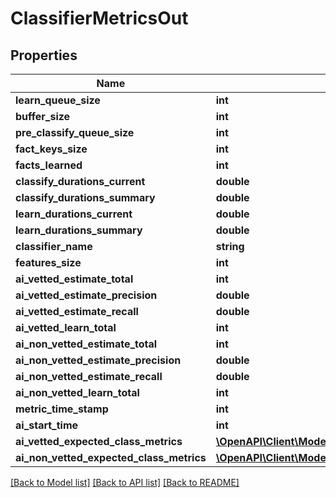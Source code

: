 # ClassifierMetricsOut

## Properties
Name | Type | Description | Notes
------------ | ------------- | ------------- | -------------
**learn_queue_size** | **int** |  | [optional] 
**buffer_size** | **int** |  | [optional] 
**pre_classify_queue_size** | **int** |  | [optional] 
**fact_keys_size** | **int** |  | [optional] 
**facts_learned** | **int** |  | [optional] 
**classify_durations_current** | **double** |  | [optional] 
**classify_durations_summary** | **double** |  | [optional] 
**learn_durations_current** | **double** |  | [optional] 
**learn_durations_summary** | **double** |  | [optional] 
**classifier_name** | **string** |  | [optional] 
**features_size** | **int** |  | [optional] 
**ai_vetted_estimate_total** | **int** |  | [optional] 
**ai_vetted_estimate_precision** | **double** |  | [optional] 
**ai_vetted_estimate_recall** | **double** |  | [optional] 
**ai_vetted_learn_total** | **int** |  | [optional] 
**ai_non_vetted_estimate_total** | **int** |  | [optional] 
**ai_non_vetted_estimate_precision** | **double** |  | [optional] 
**ai_non_vetted_estimate_recall** | **double** |  | [optional] 
**ai_non_vetted_learn_total** | **int** |  | [optional] 
**metric_time_stamp** | **int** |  | [optional] 
**ai_start_time** | **int** |  | [optional] 
**ai_vetted_expected_class_metrics** | [**\OpenAPI\Client\Model\ExpectedClassMetricsOut[]**](ExpectedClassMetricsOut.md) |  | [optional] 
**ai_non_vetted_expected_class_metrics** | [**\OpenAPI\Client\Model\ExpectedClassMetricsOut[]**](ExpectedClassMetricsOut.md) |  | [optional] 

[[Back to Model list]](../README.md#documentation-for-models) [[Back to API list]](../README.md#documentation-for-api-endpoints) [[Back to README]](../README.md)


